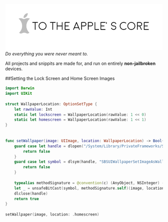 ![Logo](Assets/Logo.png)
*Do everything you were never meant to.*

All projects and snippits are made for, and run on entirely **non-jailbroken** devices.

##Setting the Lock Screen and Home Screen Images
```Swift
import Darwin
import UIKit

struct WallpaperLocation: OptionSetType {
    let rawValue: Int
    static let lockscreen = WallpaperLocation(rawValue: 1 << 0)
    static let homescreen = WallpaperLocation(rawValue: 1 << 1)
}


func setWallpaper(image: UIImage, location: WallpaperLocation) -> Bool{
    guard case let handle = dlopen("/System/Library/PrivateFrameworks/SpringBoardUI.framework/SpringBoardUI", RTLD_LAZY) where handle != nil else{
        return false
    }
    guard case let symbol = dlsym(handle, "SBSUIWallpaperSetImageAsWallpaperForLocations") where symbol != nil else{
        return false
    }
    
    typealias methodSignature = @convention(c) (AnyObject, NSInteger) -> ()
    let _ = unsafeBitCast(symbol, methodSignature.self)(image, location.rawValue)
    dlclose(handle)
    return true
}

setWallpaper(image, location: .homescreen)
```
